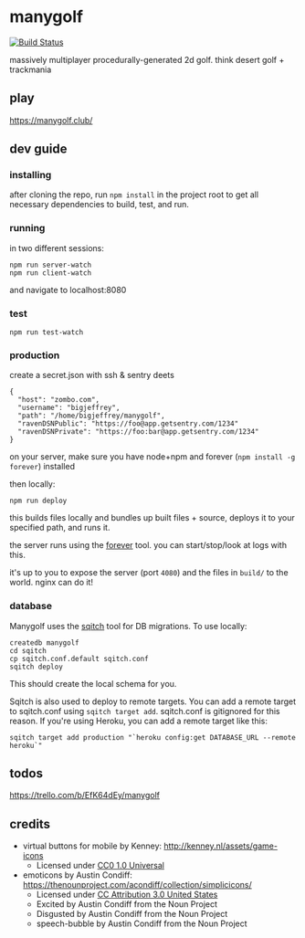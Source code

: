 # manygolf

[![Build Status](https://travis-ci.org/thomasboyt/manygolf.svg?branch=master)](https://travis-ci.org/thomasboyt/manygolf)

massively multiplayer procedurally-generated 2d golf. think desert golf + trackmania

## play

https://manygolf.club/

## dev guide

### installing

after cloning the repo, run `npm install` in the project root to get all necessary dependencies to build, test, and run.

### running

in two different sessions:

```
npm run server-watch
npm run client-watch
```

and navigate to localhost:8080

### test

```
npm run test-watch
```

### production

create a secret.json with ssh & sentry deets

```
{
  "host": "zombo.com",
  "username": "bigjeffrey",
  "path": "/home/bigjeffrey/manygolf",
  "ravenDSNPublic": "https://foo@app.getsentry.com/1234"
  "ravenDSNPrivate": "https://foo:bar@app.getsentry.com/1234"
}
```

on your server, make sure you have node+npm and forever (`npm install -g forever`) installed

then locally:

```
npm run deploy
```

this builds files locally and bundles up built files + source, deploys it to your specified path, and runs it.

the server runs using the [forever](https://github.com/foreverjs/forever) tool. you can start/stop/look at logs with this.

it's up to you to expose the server (port `4080`) and the files in `build/` to the world. nginx can do it!

### database

Manygolf uses the [sqitch](https://github.com/theory/sqitch/) tool for DB migrations. To use locally:

```
createdb manygolf
cd sqitch
cp sqitch.conf.default sqitch.conf
sqitch deploy
```

This should create the local schema for you.

Sqitch is also used to deploy to remote targets. You can add a remote target to sqitch.conf using `sqitch target add`. sqitch.conf is gitignored for this reason. If you're using Heroku, you can add a remote target like this:

```
sqitch target add production "`heroku config:get DATABASE_URL --remote heroku`"
```

## todos

https://trello.com/b/EfK64dEy/manygolf

## credits

* virtual buttons for mobile by Kenney: http://kenney.nl/assets/game-icons
  * Licensed under [CC0 1.0 Universal](https://creativecommons.org/publicdomain/zero/1.0/)
* emoticons by Austin Condiff: https://thenounproject.com/acondiff/collection/simplicicons/
  * Licensed under [CC Attribution 3.0 United States](http://creativecommons.org/licenses/by/3.0/us/)
  * Excited by Austin Condiff from the Noun Project
  * Disgusted by Austin Condiff from the Noun Project
  * speech-bubble by Austin Condiff from the Noun Project

